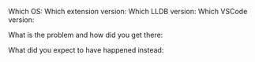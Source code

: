 Which OS:
Which extension version: <!--from Extensions panel-->
Which LLDB version: <!-- run 'lldb -version' in terminal -->
Which VSCode version:  <!-- from Help/About -->

What is the problem and how did you get there:

What did you expect to have happened instead: <!-- if not obvious -->

<!-- If reporting a debugger crash or an internal error, please paste debug output from the Output/LLDB panel here -->
